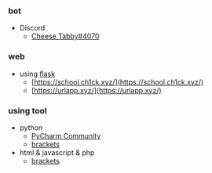 ### bot
- Discord
    - [Cheese Tabby#4070](https://discord.com/api/oauth2/authorize?client_id=730797542065045504&permissions=35904&scope=bot)

### web
- using [flask](https://github.com/pallets/flask)
    - [https://school.ch1ck.xyz/](https://school.ch1ck.xyz/)
    - [https://urlapp.xyz/](https://urlapp.xyz/)


### using tool
- python
    - [PyCharm Community](https://www.jetbrains.com/pycharm/)
    - [brackets](https://github.com/adobe/brackets)
- html & javascript & php
    - [brackets](https://github.com/adobe/brackets)
